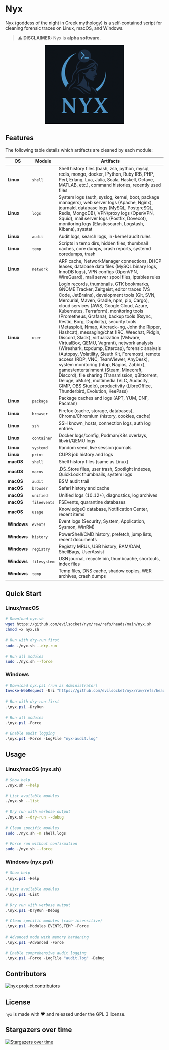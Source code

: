 # Nyx

Nyx (goddess of the night in Greek mythology) is a self-contained script for cleaning forensic traces on Linux, macOS, and Windows.

> **⚠️ DISCLAIMER:** Nyx is **alpha software**.

<p align="center">
  <img alt="Nyx" src="https://raw.githubusercontent.com/evilsocket/nyx/main/logo.png" height="250" />
</p>

## Features

The following table details which artifacts are cleaned by each module:

| OS | Module | Artifacts |
|---|---|---|
| **Linux** | `shell` | Shell history files (bash, zsh, python, mysql, redis, mongo, docker, IPython, Ruby IRB, PHP, Perl, Erlang, Lua, Julia, Scala, Haskell, Octave, MATLAB, etc.), command histories, recently used files |
| **Linux** | `logs` | System logs (auth, syslog, kernel, boot, package managers), web server logs (Apache, Nginx), journald, database logs (MySQL, PostgreSQL, Redis, MongoDB), VPN/proxy logs (OpenVPN, Squid), mail server logs (Postfix, Dovecot), monitoring logs (Elasticsearch, Logstash, Kibana), sysstat |
| **Linux** | `audit` | Audit logs, search logs, in-kernel audit rules |
| **Linux** | `temp` | Scripts in temp dirs, hidden files, thumbnail caches, core dumps, crash reports, systemd coredumps, trash |
| **Linux** | `network` | ARP cache, NetworkManager connections, DHCP leases, database data files (MySQL binary logs, InnoDB logs), VPN configs (OpenVPN, WireGuard), mail server spool files, iptables rules |
| **Linux** | `user` | Login records, thumbnails, GTK bookmarks, GNOME Tracker, Zeitgeist, editor traces (VS Code, JetBrains), development tools (Git, SVN, Mercurial, Maven, Gradle, npm, pip, Cargo), cloud services (AWS, Google Cloud, Azure, Kubernetes, Terraform), monitoring tools (Prometheus, Grafana), backup tools (Rsync, Restic, Borg, Duplicity), security tools (Metasploit, Nmap, Aircrack-ng, John the Ripper, Hashcat), messaging/chat (IRC, Weechat, Pidgin, Discord, Slack), virtualization (VMware, VirtualBox, QEMU, Vagrant), network analysis (Wireshark, tcpdump, Ettercap), forensic analysis (Autopsy, Volatility, Sleuth Kit, Foremost), remote access (RDP, VNC, TeamViewer, AnyDesk), system monitoring (htop, Nagios, Zabbix), games/entertainment (Steam, Minecraft, Discord), file sharing (Transmission, qBittorrent, Deluge, aMule), multimedia (VLC, Audacity, GIMP, OBS Studio), productivity (LibreOffice, Thunderbird, Evolution, KeePass) |
| **Linux** | `package` | Package caches and logs (APT, YUM, DNF, Pacman) |
| **Linux** | `browser` | Firefox (cache, storage, databases), Chrome/Chromium (history, cookies, cache) |
| **Linux** | `ssh` | SSH known_hosts, connection logs, auth log entries |
| **Linux** | `container` | Docker logs/config, Podman/K8s overlays, libvirt/QEMU logs |
| **Linux** | `systemd` | Random seed, live session journals |
| **Linux** | `print` | CUPS job history and logs |
| **macOS** | `shell` | Shell history files (same as Linux) |
| **macOS** | `macos` | .DS_Store files, user trash, Spotlight indexes, QuickLook thumbnails, system logs |
| **macOS** | `audit` | BSM audit trail |
| **macOS** | `browser` | Safari history and cache |
| **macOS** | `unified` | Unified logs (10.12+), diagnostics, log archives |
| **macOS** | `fileevents` | FSEvents, quarantine databases |
| **macOS** | `usage` | KnowledgeC database, Notification Center, recent items |
| **Windows** | `events` | Event logs (Security, System, Application, Sysmon, WinRM) |
| **Windows** | `history` | PowerShell/CMD history, prefetch, jump lists, recent documents |
| **Windows** | `registry` | Registry MRUs, USB history, BAM/DAM, ShellBags, UserAssist |
| **Windows** | `filesystem` | USN journal, recycle bin, thumbcache, shortcuts, index files |
| **Windows** | `temp` | Temp files, DNS cache, shadow copies, WER archives, crash dumps |

## Quick Start

### Linux/macOS

```bash
# Download nyx.sh
wget https://github.com/evilsocket/nyx/raw/refs/heads/main/nyx.sh
chmod +x nyx.sh

# Run with dry-run first
sudo ./nyx.sh --dry-run

# Run all modules
sudo ./nyx.sh --force
```

### Windows

```powershell
# Download nyx.ps1 (run as Administrator)
Invoke-WebRequest -Uri "https://github.com/evilsocket/nyx/raw/refs/heads/main/nyx.ps1" -OutFile "nyx.ps1"

# Run with dry-run first
.\nyx.ps1 -DryRun

# Run all modules
.\nyx.ps1 -Force

# Enable audit logging
.\nyx.ps1 -Force -LogFile "nyx-audit.log"
```

## Usage

### Linux/macOS (nyx.sh)

```bash
# Show help
./nyx.sh --help

# List available modules
./nyx.sh --list

# Dry run with verbose output
./nyx.sh --dry-run --debug

# Clean specific modules
sudo ./nyx.sh -m shell,logs

# Force run without confirmation
sudo ./nyx.sh --force
```

### Windows (nyx.ps1)

```powershell
# Show help
.\nyx.ps1 -Help

# List available modules
.\nyx.ps1 -List

# Dry run with verbose output
.\nyx.ps1 -DryRun -Debug

# Clean specific modules (case-insensitive)
.\nyx.ps1 -Modules EVENTS,TEMP -Force

# Advanced mode with memory hardening
.\nyx.ps1 -Advanced -Force

# Enable comprehensive audit logging
.\nyx.ps1 -Force -LogFile "audit.log" -Debug
```

## Contributors

<a href="https://github.com/evilsocket/nyx/graphs/contributors">
  <img src="https://contrib.rocks/image?repo=evilsocket/nyx" alt="nyx project contributors" />
</a>

## License

`nyx` is made with ♥ and released under the GPL 3 license.

## Stargazers over time

[![Stargazers over time](https://starchart.cc/evilsocket/nyx.svg)](https://starchart.cc/evilsocket/nyx)

